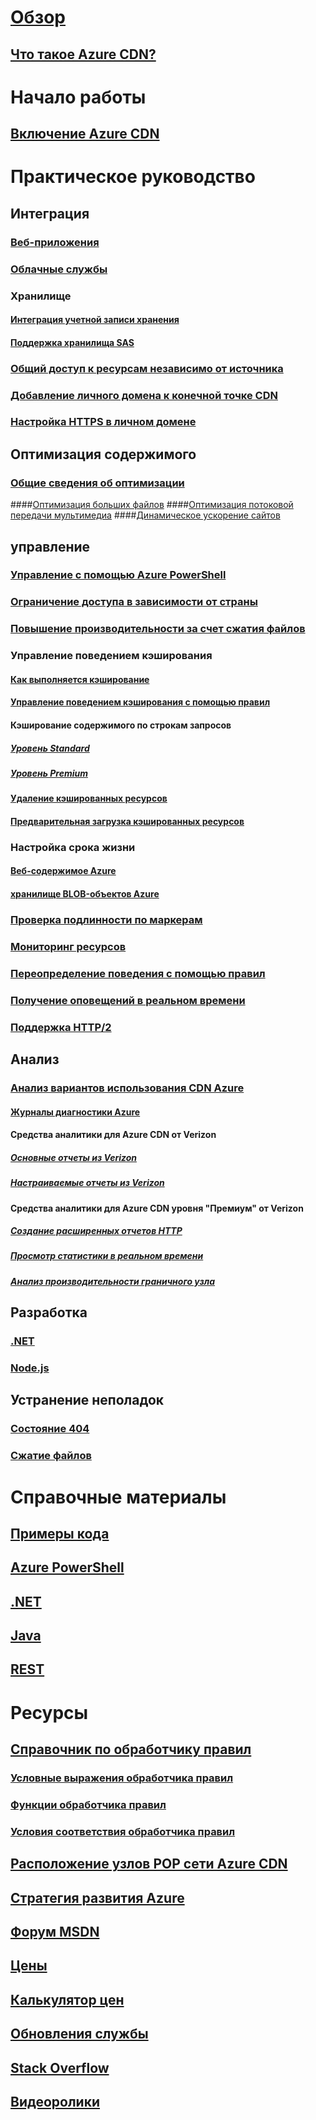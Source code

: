 # [Обзор](cdn-overview.md)
## [Что такое Azure CDN?](../best-practices-cdn.md?toc=%2fazure%2fcdn%2ftoc.json)

# Начало работы
## [Включение Azure CDN](cdn-create-new-endpoint.md)

# Практическое руководство
## Интеграция
### [Веб-приложения](../app-service/app-service-web-tutorial-content-delivery-network.md?toc=%2fazure%2fcdn%2ftoc.json)
### [Облачные службы](cdn-cloud-service-with-cdn.md)
### Хранилище
#### [Интеграция учетной записи хранения](cdn-create-a-storage-account-with-cdn.md)
#### [Поддержка хранилища SAS](cdn-sas-storage-support.md)
### [Общий доступ к ресурсам независимо от источника](cdn-cors.md)
### [Добавление личного домена к конечной точке CDN](cdn-map-content-to-custom-domain.md)
### [Настройка HTTPS в личном домене](cdn-custom-ssl.md)
## Оптимизация содержимого
### [Общие сведения об оптимизации](cdn-optimization-overview.md)
####[Оптимизация больших файлов](cdn-large-file-optimization.md)
####[Оптимизация потоковой передачи мультимедиа](cdn-media-streaming-optimization.md)
####[Динамическое ускорение сайтов](cdn-dynamic-site-acceleration.md)
 
## управление
### [Управление с помощью Azure PowerShell](cdn-manage-powershell.md)
### [Ограничение доступа в зависимости от страны](cdn-restrict-access-by-country.md)
### [Повышение производительности за счет сжатия файлов](cdn-improve-performance.md)
### Управление поведением кэширования
#### [Как выполняется кэширование](cdn-how-caching-works.md)
#### [Управление поведением кэширования с помощью правил](cdn-caching-rules.md)
#### Кэширование содержимого по строкам запросов
##### [Уровень Standard](cdn-query-string.md)
##### [Уровень Premium](cdn-query-string-premium.md)
#### [Удаление кэшированных ресурсов](cdn-purge-endpoint.md)
#### [Предварительная загрузка кэшированных ресурсов](cdn-preload-endpoint.md)
### Настройка срока жизни
#### [Веб-содержимое Azure](cdn-manage-expiration-of-cloud-service-content.md)
#### [хранилище BLOB-объектов Azure](cdn-manage-expiration-of-blob-content.md)
### [Проверка подлинности по маркерам](cdn-token-auth.md)
### [Мониторинг ресурсов](cdn-resource-health.md)
### [Переопределение поведения с помощью правил](cdn-rules-engine.md)
### [Получение оповещений в реальном времени](cdn-real-time-alerts.md)
### [Поддержка HTTP/2](cdn-http2.md)

## Анализ
### [Анализ вариантов использования CDN Azure](cdn-log-analysis.md)
#### [Журналы диагностики Azure](cdn-azure-diagnostic-logs.md)
#### Средства аналитики для Azure CDN от Verizon
##### [Основные отчеты из Verizon](cdn-analyze-usage-patterns.md)
##### [Настраиваемые отчеты из Verizon](cdn-verizon-custom-reports.md)
#### Средства аналитики для Azure CDN уровня "Премиум" от Verizon
##### [Создание расширенных отчетов HTTP](cdn-advanced-http-reports.md)
##### [Просмотр статистики в реальном времени](cdn-real-time-stats.md)
##### [Анализ производительности граничного узла](cdn-edge-performance.md)

## Разработка
### [.NET](cdn-app-dev-net.md)
### [Node.js](cdn-app-dev-node.md)

## Устранение неполадок
### [Состояние 404](cdn-troubleshoot-endpoint.md)
### [Сжатие файлов](cdn-troubleshoot-compression.md)

# Справочные материалы
## [Примеры кода](https://azure.microsoft.com/en-us/resources/samples/?service=cdn)
## [Azure PowerShell](/powershell/module/azurerm.cdn)
## [.NET](/dotnet/api/microsoft.azure.management.cdn)
## [Java](/java/api/com.microsoft.azure.management.cdn)
## [REST](/rest/api/cdn/)

# Ресурсы
##  [Справочник по обработчику правил](cdn-rules-engine-reference.md)
### [Условные выражения обработчика правил](cdn-rules-engine-reference-conditional-expressions.md)
### [Функции обработчика правил](cdn-rules-engine-reference-features.md)
### [Условия соответствия обработчика правил](cdn-rules-engine-reference-match-conditions.md)
## [Расположение узлов POP сети Azure CDN](cdn-pop-locations.md)
## [Стратегия развития Azure](https://azure.microsoft.com/roadmap/)
## [Форум MSDN](https://social.msdn.microsoft.com/Forums/en-US/home?forum=azurecdn)
## [Цены](https://azure.microsoft.com/pricing/details/cdn/)
## [Калькулятор цен](https://azure.microsoft.com/pricing/calculator/)
## [Обновления службы](https://azure.microsoft.com/updates/?product=cdn)
## [Stack Overflow](http://stackoverflow.com/questions/tagged/azure-cdn)
## [Видеоролики](https://azure.microsoft.com/documentation/videos/index/?services=cdn)

